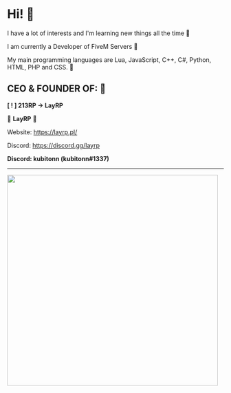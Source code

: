 # Hi! 👋

I have a lot of interests and I'm learning new things all the time 📘

I am currently a Developer of FiveM Servers 🔩

My main programming languages ​​are Lua, JavaScript, C++, C#, Python, HTML, PHP and CSS. 🌱

## **CEO & FOUNDER OF:** 👑

**[ ! ] 213RP -> LayRP**

🖤 **LayRP** 🖤

Website: https://layrp.pl/

Discord: https://discord.gg/layrp


**Discord: kubitonn (kubitonn#1337)**
 
<hr>

<!--![kubitonn's GitHub stats](https://github-readme-stats.vercel.app/api?username=kubitonn&count_private=true&show_icons=true&theme=midnight-purple&)-->
<p align="left">
  <img src="https://github-readme-stats.vercel.app/api?username=kubitonn&count_private=true&show_icons=true&theme=midnight-purple&" width=490 />
</p>

